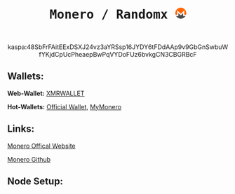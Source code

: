 <pre align="center">
  <h1><span>Monero / Randomx</span> <img src="img/monero-logo.png" alt="Logo" width="25" height="25"></h1>
</pre>
<center><h>kaspa:48SbFrFAitEExDSXJ24vz3aYRSsp16JYDY6tFDdAAp9v9GbGnSwbuWfYKjdCpUcPheaepBwPqVYDoFUz6bvkgCN3CBGRBcF</h></center>

## Wallets:

**Web-Wallet:** [XMRWALLET](https://www.xmrwallet.com/app.html#/dashboard.html)

**Hot-Wallets:** [Official Wallet](https://www.getmonero.org/downloads/), [MyMonero](https://mymonero.com/)


## Links:
[Monero Offical Website](https://kaspa.org/)

[Monero Github](https://github.com/kaspanet/kaspad)


## Node Setup:

